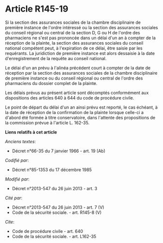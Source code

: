 # Article R145-19

Si la section des assurances sociales de la chambre disciplinaire de première instance de l'ordre intéressé ou la section des
assurances sociales du conseil régional ou central de la section D, G ou H de l'ordre des pharmaciens ne s'est pas prononcée
dans un délai d'un an à compter de la réception de la plainte, la section des assurances sociales du conseil national
compétent peut, à l'expiration de ce délai, être saisie par les requérants. La juridiction de première instance est alors
dessaisie à la date d'enregistrement de la requête au conseil national. 

Le délai d'un an prévu à l'alinéa précédent court à compter de la date de réception par la section des assurances sociales de
la chambre disciplinaire de première instance ou du conseil régional ou central de l'ordre des pharmaciens du dossier complet
de la plainte. 

Les délais prévus au présent article sont décomptés conformément aux dispositions des articles 640 à 644 du code de procédure
civile. 

Le point de départ du délai d'un an ainsi prévu est reporté, le cas échéant, à la date de réception de la confirmation de la
plainte lorsque celle-ci a d'abord été formée à titre conservatoire, dans l'attente des propositions de la commission prévue
à l'article L. 162-35.

**Liens relatifs à cet article**

_Anciens textes_:

  - Décret n°66-35 du 7 janvier 1966 - art. 19 (Ab)

_Codifié par_:

  - Décret n°85-1353 du 17 décembre 1985

_Modifié par_:

  - Décret n°2013-547 du 26 juin 2013 - art. 3

_Cité par_:

  - Décret n°2013-547 du 26 juin 2013 - art. 7 (V)
  - Code de la sécurité sociale. - art. R145-8 (V)

_Cite_:

  - Code de procédure civile - art. 640
  - Code de la sécurité sociale. - art. L162-35

